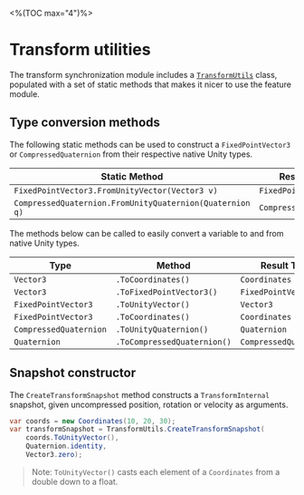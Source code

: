 <%(TOC max="4")%>

# Transform utilities

The transform synchronization module includes a [`TransformUtils`]({{urlRoot}}/api/transform-synchronization/transform-utils) class, populated with a set of static methods that makes it nicer to use the feature module.

## Type conversion methods

The following static methods can be used to construct a `FixedPointVector3` or `CompressedQuaternion` from their respective native Unity types.

| Static Method                                            | Result Type            |
|----------------------------------------------------------|------------------------|
| `FixedPointVector3.FromUnityVector(Vector3 v)`           | `FixedPointVector3`    |
| `CompressedQuaternion.FromUnityQuaternion(Quaternion q)` | `CompressedQuaternion` |

The methods below can be called to easily convert a variable to and from native Unity types.

| Type                   | Method                      | Result Type            |
|------------------------|-----------------------------|------------------------|
| `Vector3`              | `.ToCoordinates()`          | `Coordinates`          |
| `Vector3`              | `.ToFixedPointVector3()`    | `FixedPointVector3`    |
| `FixedPointVector3`    | `.ToUnityVector()`          | `Vector3`              |
| `FixedPointVector3`    | `.ToCoordinates()`          | `Coordinates`          |
| `CompressedQuaternion` | `.ToUnityQuaternion()`      | `Quaternion`           |
| `Quaternion`           | `.ToCompressedQuaternion()` | `CompressedQuaternion` |

## Snapshot constructor

The `CreateTransformSnapshot` method constructs a `TransformInternal` snapshot, given uncompressed position, rotation or velocity as arguments.

```csharp
var coords = new Coordinates(10, 20, 30);
var transformSnapshot = TransformUtils.CreateTransformSnapshot(
    coords.ToUnityVector(),
    Quaternion.identity,
    Vector3.zero);
```

> Note: `ToUnityVector()` casts each element of a `Coordinates` from a double down to a float.
